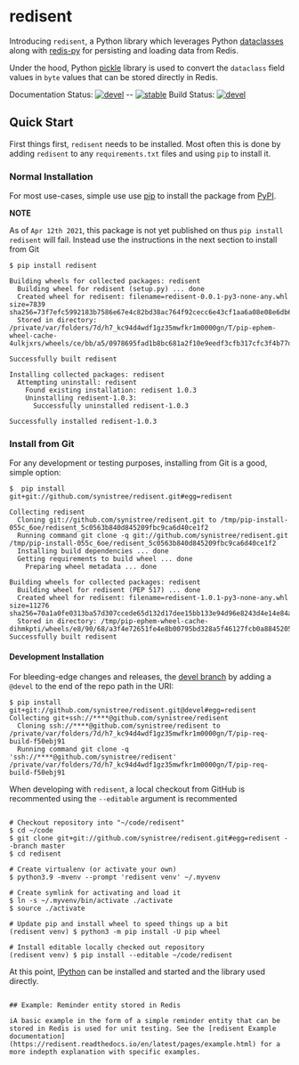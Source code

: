 # redisent

Introducing `redisent`, a Python library which leverages Python [dataclasses](https://docs.python.org/3/library/dataclasses.html) along with [redis-py](https://github.com/andymccurdy/redis-py) for persisting and loading data from Redis.

Under the hood, Python [pickle](https://docs.python.org/3/library/pickle.html) library is used to convert the `dataclass` field values in `byte` values that can be stored directly in Redis.

Documentation Status: [![devel](https://readthedocs.org/projects/redisent/badge/?version=latest)](https://redisent.readthedocs.io/en/latest/?badge=latest) -- [![stable](https://readthedocs.org/projects/redisent/badge/?version=latest)](https://redisent.readthedocs.io/en/latest/?badge=stable)
Build Status: [![devel](https://travis-ci.com/synistree/redisent.svg?branch=devel)](https://travis-ci.com/synistree/redisent)

## Quick Start

First things first, `redisent` needs to be installed. Most often this is done by adding `redisent` to any `requirements.txt` files and using `pip` to install it.

### Normal Installation

For most use-cases, simple use use [pip](https://pip.pypa.io/en/stable/) to install the package from [PyPI](https://pypi.org/).

**NOTE**

As of `Apr 12th 2021`, this package is not yet published on thus `pip install redisent` will fail. Instead use the instructions in the next section to install from Git

```shell
$ pip install redisent

Building wheels for collected packages: redisent
  Building wheel for redisent (setup.py) ... done
  Created wheel for redisent: filename=redisent-0.0.1-py3-none-any.whl size=7839 sha256=73f7efc5992183b7586e67e4c82bd38ac764f92cecc6e43cf1aa6a08e08e6db6
  Stored in directory: /private/var/folders/7d/h7_kc94d4wdf1gz35mwfkr1m0000gn/T/pip-ephem-wheel-cache-4ulkjxrs/wheels/ce/bb/a5/0978695fad1b8bc681a2f10e9eedf3cfb317cfc3f4b77d7bde

Successfully built redisent

Installing collected packages: redisent
  Attempting uninstall: redisent
    Found existing installation: redisent 1.0.3
    Uninstalling redisent-1.0.3:
      Successfully uninstalled redisent-1.0.3

Successfully installed redisent-1.0.3
```

### Install from Git
For any development or testing purposes, installing from Git is a good, simple option:

```shell
$  pip install git+git://github.com/synistree/redisent.git#egg=redisent

Collecting redisent
  Cloning git://github.com/synistree/redisent.git to /tmp/pip-install-055c_6oe/redisent_5c0563b840d845209fbc9ca6d40ce1f2
  Running command git clone -q git://github.com/synistree/redisent.git /tmp/pip-install-055c_6oe/redisent_5c0563b840d845209fbc9ca6d40ce1f2
  Installing build dependencies ... done
  Getting requirements to build wheel ... done
    Preparing wheel metadata ... done

Building wheels for collected packages: redisent
  Building wheel for redisent (PEP 517) ... done
  Created wheel for redisent: filename=redisent-1.0.1-py3-none-any.whl size=11276 sha256=70a1a0fe0313ba57d307ccede65d132d17dee15bb133e94d96e8243d4e14e84a
  Stored in directory: /tmp/pip-ephem-wheel-cache-dihmkpti/wheels/e8/90/68/a3f4e72651fe4e8b00795bd328a5f46127fcb0a88452055fcd
Successfully built redisent
```

#### Development Installation

For bleeding-edge changes and releases, the [devel branch](https://github.com/synistree/redisent/tree/devel) by adding a `@devel` to the end of the repo path in the URI:

```shell
$ pip install git+git://github.com/synistree/redisent.git@devel#egg=redisent
Collecting git+ssh://****@github.com/synistree/redisent
  Cloning ssh://****@github.com/synistree/redisent to /private/var/folders/7d/h7_kc94d4wdf1gz35mwfkr1m0000gn/T/pip-req-build-f50ebj91
  Running command git clone -q 'ssh://****@github.com/synistree/redisent' /private/var/folders/7d/h7_kc94d4wdf1gz35mwfkr1m0000gn/T/pip-req-build-f50ebj91
```

When developing with `redisent`, a local checkout from GitHub is recommented using the `--editable` argument is recommented

```shell

# Checkout repository into "~/code/redisent"
$ cd ~/code
$ git clone git+git://github.com/synistree/redisent.git#egg=redisent --branch master
$ cd redisent

# Create virtualenv (or activate your own)
$ python3.9 -mvenv --prompt 'redisent venv' ~/.myvenv

# Create symlink for activating and load it
$ ln -s ~/.myvenv/bin/activate ./activate
$ source ./activate

# Update pip and install wheel to speed things up a bit
(redisent venv) $ python3 -m pip install -U pip wheel

# Install editable locally checked out repository
(redisent venv) $ pip install --editable ~/code/redisent
```

At this point, [IPython](https://ipython.org/) can be installed and started and the library used directly.
```

## Example: Reminder entity stored in Redis

iA basic example in the form of a simple reminder entity that can be stored in Redis is used for unit testing. See the [redisent Example documentation](https://redisent.readthedocs.io/en/latest/pages/example.html) for a more indepth explanation with specific examples.
